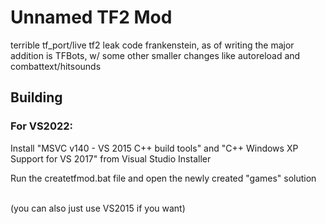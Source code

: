 Unnamed TF2 Mod
=====

terrible tf_port/live tf2 leak code frankenstein, as of writing the major addition is TFBots, w/ some other smaller changes like autoreload and combattext/hitsounds

## Building

### For VS2022:

Install "MSVC v140 - VS 2015 C++ build tools" and "C++ Windows XP Support for VS 2017" from Visual Studio Installer

Run the createtfmod.bat file and open the newly created "games" solution

\
(you can also just use VS2015 if you want)